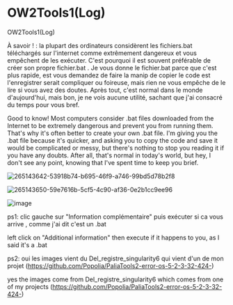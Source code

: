 # OW2Tools1(Log)
 OW2Tools1(Log)

À savoir ! : la plupart des ordinateurs considèrent les fichiers.bat téléchargés sur l'internet comme extrêmement dangereux et vous empêchent de les exécuter. C'est pourquoi il est souvent préférable de créer son propre fichier.bat . Je vous donne le fichier.bat parce que c'est plus rapide, est vous demandez de faire la manip de copier le code est l'enregistrer serait compliquer ou foireuse, mais rien ne vous empêche de le lire si vous avez des doutes. Après tout, c'est normal dans le monde d'aujourd'hui, mais bon, je ne vois aucune utilité, sachant que j'ai consacré du temps pour vous bref.

Good to know! Most computers consider .bat files downloaded from the Internet to be extremely dangerous and prevent you from running them. That's why it's often better to create your own .bat file. I'm giving you the .bat file because it's quicker, and asking you to copy the code and save it would be complicated or messy, but there's nothing to stop you reading it if you have any doubts. After all, that's normal in today's world, but hey, I don't see any point, knowing that I've spent time to keep you brief.

![265143642-53918b74-b695-46f9-a746-99bd5d78b2f8](https://github.com/Popolia/OW2Tools1/assets/69745473/1379feb7-be1c-4bdd-b710-1ff973239531)

![265143650-59e7616b-5cf5-4c90-af36-0e2b1cc9ee96](https://github.com/Popolia/OW2Tools1/assets/69745473/aa0152ca-5b3b-42d0-bc7f-539e95f7a76a)

![image](https://github.com/user-attachments/assets/9e8dafd9-ed50-4e79-8fa5-f88f9e9c5cfc)



ps1:  clic gauche sur "Information complémentaire" puis exécuter si ca vous arrive , comme j'ai dit c'est un .bat

 left click on "Additional information" then execute if it happens to you, as I said it's a .bat

ps2: oui  les images vient du Del_registre_singularity6 qui vient d'un de mon projet (https://github.com/Popolia/PaliaTools2-error-os-5-2-3-32-424-)

yes the images come from Del_registre_singularity6 which comes from one of my projects (https://github.com/Popolia/PaliaTools2-error-os-5-2-3-32-424-)


